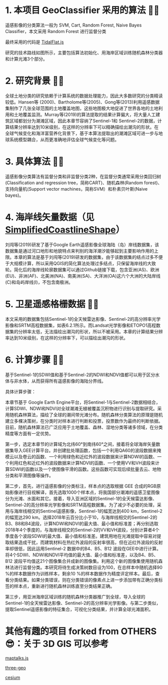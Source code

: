 # 1. 本项目 GeoClassifier 采用的算法 🌲🌲

遥感影像的分类算法一般为 SVM, Cart, Random Forest, Naive Bayes Classifier，本文采用 Random Forest 进行监督分类

最终采用的代码是 [TidalFlat.js](https://github.com/YutingYao/GeoClassifier/blob/main/TidalFlat.js)

研究的技术路线如图所示，主要包括算法初始化、用海岸区域训练随机森林分类器和计算光滩3个部分。

# 2. 研究背景 📌📌

全球土地分类的研究依赖于计算系统的数据处理能力，因此大多数研究的分类精读较低。Hansen等 (2000)、Bartholome等(2005)、Gong等(2013)利用遥感数据集制作了几张全球范围的土地覆盖地图，这些地图极大地促进了世界各地的土地利用和土地覆盖监测。Murray等(2019)的算法提取的结果计算偏大，将大量人工建筑区域都划分为潮滩区域，因此本章节容纳了Sentinel-1和 Sentinel-2的数据，计算结果分辨率达到10米级别，在这样的分辨率下可以精确描绘出潮沟的形状。在全球气候变化和海洋富营养化背景下，基于本算法提取出的潮滩区域可进一步与地球系统模型耦合，从而更准确地评估全球气候变化等问题。

# 3. 具体算法 📐📐

遥感影像分类算法有监督分类和非监督分类2种，在监督分类通常采用分类回归树(Classification and regression tree，简称CART)、随机森林(Random forest)、支持向量机(Support vector machines，简称SVM）和朴素贝叶斯(Naive bayes)。

# 4. 海岸线矢量数据（见 [SimplifiedCoastlineShape](https://github.com/YutingYao/GeoClassifier/tree/main/SimplifiedCoastlineShape)）

刘闯等(2019)研发了基于Google Earth遥感影像全球海陆（岛）岸线数据集，该数据集是通过河口地形和地貌特点来判别的海洋潮汐能够起到主要影响作用的上限。本章的算法是基于刘闯等(2019)研发的数据集，由于该数据集的结点过多不便于大规模计算，所以采用QGIS的简化算法处理过多结点，只保留海岸线的大致轮。简化后的海岸线轮廓数据集可以通过Github链接下载，包含亚洲(AS)、欧洲(EU)、非洲(AF)、北美洲(NA)、南美洲(SA)、大洋洲(OA)这六个大洲的大陆岸线(C)和岛屿岸线(I)，不包含南极洲。

# 5. 卫星遥感格栅数据 🚀🚀

本文采用的数据集包括Sentinel-1的全天候雷达影像、Sentinel-2的高分辨率光学影像和SRTM高程数据集，如表6.2.1所示。而Landsat光学影像和ETOPO1高程数据集的分辨率太低，无法描绘出潮沟的形状，所以不被采用。本章的计算结果分辨率达到10米级别，在这样的分辨率下，可以描绘出潮沟的形状。

# 6. 计算步骤 🍒🍒

基于Sentinel-1的SDWI值和基于Sentinel-2的NDWI和NDVI值都可以用于区分水体与非水体，从而获得所有遥感影像的海陆分界线。

具体计算步骤：

本章节基于 Google Earth Engine平台，将Sentinel-1与Sentinel-2数据相结合，计算SDWI、NDWI和NDVI对全球潮滩无植被覆盖沉积物进行识别与提取研究。采用随机森林算法，描绘了全球的潮间带光滩分布。随机森林分类算法的原理是随机建立多棵决策树，在分类时对样本进行判断和投票，投票数作为最终的判断依据。目前，随机森林算法已广泛应用于土地覆盖、森林、湿地分类等诸多领域，在分类精度等方面有一定优势。

第一步，选定本章节的计算域为北纬60°到南纬60°之间，接着将全球海岸矢量数据集导入GEE计算平台。并创建批处理函数，包括一个利用QA60的波段数据来掩模云以及卷云的函数、一个利用绿色和近红外的波段数据来计算NDWI的函数、一个利用红色和近红外的波段数据来计算NDVI的函数、一个使用VV和VH波段来计算SDWI的函数以及一个使图像平滑的函数。这些函数可实现后续批量去云、地物分类和平滑图像等操作。

第二步，首先，进行遥感影像的分类标注，样本点的选取根据 GEE 合成的RGB原始影像进行目视解译，首先选取1000个样本点，将我国部分潮滩的遥感卫星图像分为光滩、水面和其它。接着，导入亚洲区域的Sentinel-1的全天候雷达影像、Sentinel-2的高分辨率光学影像和SRTM高程数据集。为了减少不必要的处理，采用与海岸线相交的Sentinel遥感影像，Sentinel-1的幅宽达到400 km，Sentinel-2的幅宽达290 km。选择2018年云百分比小于10，与海岸线相交的Sentinel-2的B3、B8和B4波段，计算NDWI和NDVI的最大值、最小值和标准差；再分别选取2018年4个季度的，与海岸线相交的Sentinel-2的VV和VH波段，分别计算者4个季度各个波段SDWI的最大值、最小值和标准差。建筑用地在光滩提取中容易对提取结果造成干扰，而建筑材料在热红外波段的反射率很高，但在近红外波段的反射率却很低，因此运用Sentinel-2 数据中的B4、B5、B12 波段在GEE中进行计算。将4个SDWI、NDWI和NDVI平均值的最大值、最小值和标准差，以及B4、B5、B12 波段平均值这21个图像集合并成新的图像集。利用这个新的图像集使用随机森林法进行监督分类。本研究将待生成决策树数目设为100，在总样本中随机选择90 %的样本数据作为训练样本，剩余10 %的样本数据作为精度评定样本。最后，查看分类结果。如果分类错误，则在分类错误的像素点上进一步添加带有正确分类标签的样本点，重新进行随机森林训练直至分类结果正确。

第三步，用亚洲海岸区域训练的随机森林分类器推广到全球，导入全球的Sentinel-1的全天候雷达影像、Sentinel-2的高分辨率光学影像。与第二步类似，提取Sentinel遥感影像的特征集合，可视化分类结果，并计算全球光滩面积。

# 其他有趣的项目 forked from OTHERS 😎：关于 3D GIS 可以参考

[maptalks.js](https://github.com/YutingYao/maptalks.js)

[three-geo](https://github.com/YutingYao/three-geo)

[cesium](https://github.com/YutingYao/cesium)
